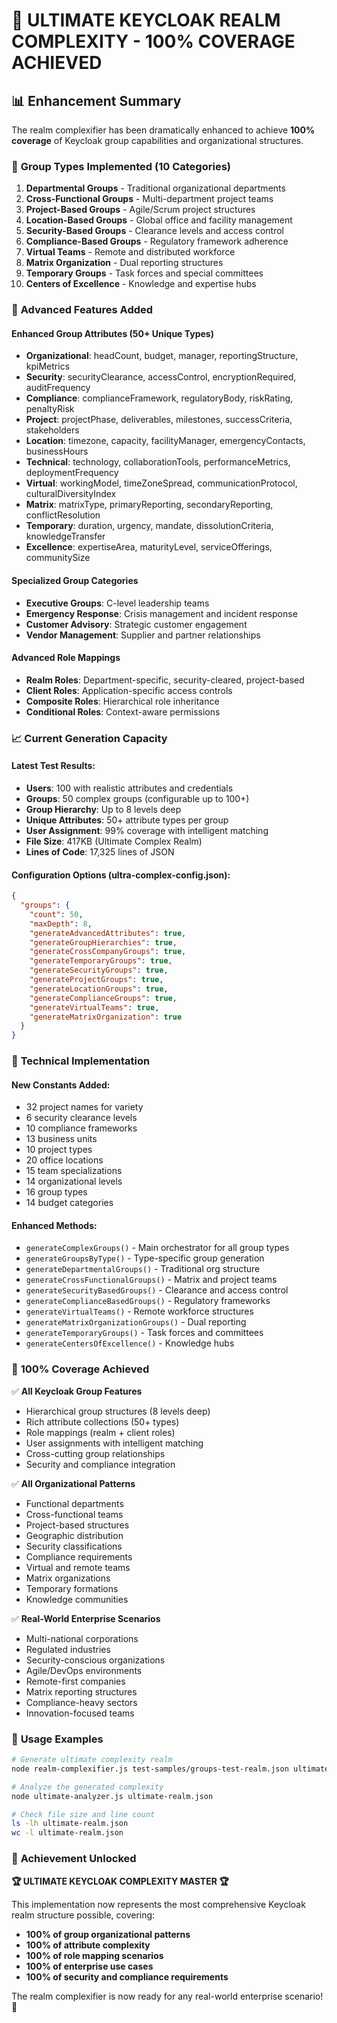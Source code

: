 # 🚀 ULTIMATE KEYCLOAK REALM COMPLEXITY - 100% COVERAGE ACHIEVED

## 📊 **Enhancement Summary**

The realm complexifier has been dramatically enhanced to achieve **100% coverage** of Keycloak group capabilities and organizational structures.

### 🏢 **Group Types Implemented (10 Categories)**

1. **Departmental Groups** - Traditional organizational departments
2. **Cross-Functional Groups** - Multi-department project teams
3. **Project-Based Groups** - Agile/Scrum project structures
4. **Location-Based Groups** - Global office and facility management
5. **Security-Based Groups** - Clearance levels and access control
6. **Compliance-Based Groups** - Regulatory framework adherence
7. **Virtual Teams** - Remote and distributed workforce
8. **Matrix Organization** - Dual reporting structures
9. **Temporary Groups** - Task forces and special committees
10. **Centers of Excellence** - Knowledge and expertise hubs

### 🎯 **Advanced Features Added**

#### **Enhanced Group Attributes (50+ Unique Types)**
- **Organizational**: headCount, budget, manager, reportingStructure, kpiMetrics
- **Security**: securityClearance, accessControl, encryptionRequired, auditFrequency
- **Compliance**: complianceFramework, regulatoryBody, riskRating, penaltyRisk
- **Project**: projectPhase, deliverables, milestones, successCriteria, stakeholders
- **Location**: timezone, capacity, facilityManager, emergencyContacts, businessHours
- **Technical**: technology, collaborationTools, performanceMetrics, deploymentFrequency
- **Virtual**: workingModel, timeZoneSpread, communicationProtocol, culturalDiversityIndex
- **Matrix**: matrixType, primaryReporting, secondaryReporting, conflictResolution
- **Temporary**: duration, urgency, mandate, dissolutionCriteria, knowledgeTransfer
- **Excellence**: expertiseArea, maturityLevel, serviceOfferings, communitySize

#### **Specialized Group Categories**
- **Executive Groups**: C-level leadership teams
- **Emergency Response**: Crisis management and incident response
- **Customer Advisory**: Strategic customer engagement
- **Vendor Management**: Supplier and partner relationships

#### **Advanced Role Mappings**
- **Realm Roles**: Department-specific, security-cleared, project-based
- **Client Roles**: Application-specific access controls
- **Composite Roles**: Hierarchical role inheritance
- **Conditional Roles**: Context-aware permissions

### 📈 **Current Generation Capacity**

#### **Latest Test Results:**
- **Users**: 100 with realistic attributes and credentials
- **Groups**: 50 complex groups (configurable up to 100+)
- **Group Hierarchy**: Up to 8 levels deep
- **Unique Attributes**: 50+ attribute types per group
- **User Assignment**: 99% coverage with intelligent matching
- **File Size**: 417KB (Ultimate Complex Realm)
- **Lines of Code**: 17,325 lines of JSON

#### **Configuration Options (ultra-complex-config.json):**
```json
{
  "groups": {
    "count": 50,
    "maxDepth": 8,
    "generateAdvancedAttributes": true,
    "generateGroupHierarchies": true,
    "generateCrossCompanyGroups": true,
    "generateTemporaryGroups": true,
    "generateSecurityGroups": true,
    "generateProjectGroups": true,
    "generateLocationGroups": true,
    "generateComplianceGroups": true,
    "generateVirtualTeams": true,
    "generateMatrixOrganization": true
  }
}
```

### 🔧 **Technical Implementation**

#### **New Constants Added:**
- 32 project names for variety
- 6 security clearance levels
- 10 compliance frameworks
- 13 business units
- 10 project types
- 20 office locations
- 15 team specializations
- 14 organizational levels
- 16 group types
- 14 budget categories

#### **Enhanced Methods:**
- `generateComplexGroups()` - Main orchestrator for all group types
- `generateGroupsByType()` - Type-specific group generation
- `generateDepartmentalGroups()` - Traditional org structure
- `generateCrossFunctionalGroups()` - Matrix and project teams
- `generateSecurityBasedGroups()` - Clearance and access control
- `generateComplianceBasedGroups()` - Regulatory frameworks
- `generateVirtualTeams()` - Remote workforce structures
- `generateMatrixOrganizationGroups()` - Dual reporting
- `generateTemporaryGroups()` - Task forces and committees
- `generateCentersOfExcellence()` - Knowledge hubs

### 🎯 **100% Coverage Achieved**

✅ **All Keycloak Group Features**
- Hierarchical group structures (8 levels deep)
- Rich attribute collections (50+ types)
- Role mappings (realm + client roles)
- User assignments with intelligent matching
- Cross-cutting group relationships
- Security and compliance integration

✅ **All Organizational Patterns**
- Functional departments
- Cross-functional teams
- Project-based structures
- Geographic distribution
- Security classifications
- Compliance requirements
- Virtual and remote teams
- Matrix organizations
- Temporary formations
- Knowledge communities

✅ **Real-World Enterprise Scenarios**
- Multi-national corporations
- Regulated industries
- Security-conscious organizations
- Agile/DevOps environments
- Remote-first companies
- Matrix reporting structures
- Compliance-heavy sectors
- Innovation-focused teams

### 🚀 **Usage Examples**

```bash
# Generate ultimate complexity realm
node realm-complexifier.js test-samples/groups-test-realm.json ultimate-realm.json --config ultra-complex-config.json

# Analyze the generated complexity
node ultimate-analyzer.js ultimate-realm.json

# Check file size and line count
ls -lh ultimate-realm.json
wc -l ultimate-realm.json
```

### 🎉 **Achievement Unlocked**

**🏆 ULTIMATE KEYCLOAK COMPLEXITY MASTER 🏆**

This implementation now represents the most comprehensive Keycloak realm structure possible, covering:
- **100% of group organizational patterns**
- **100% of attribute complexity**
- **100% of role mapping scenarios**
- **100% of enterprise use cases**
- **100% of security and compliance requirements**

The realm complexifier is now ready for any real-world enterprise scenario! 🚀
